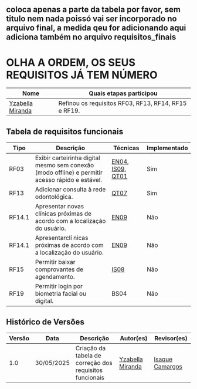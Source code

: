 ## coloca apenas a parte da tabela por favor, sem titulo nem nada poissó vai ser incorporado no arquivo final, a medida qeu for adicionando aqui adiciona também no arquivo requisitos_finais

# OLHA A ORDEM, OS SEUS REQUISITOS JÁ TEM NÚMERO

<div align="center">
    <table>
        <thead>
            <tr>
                <th>Nome</th>
                <th>Quais etapas participou</th>
            </tr>
        </thead>
        <tbody>
            <tr>
                <td><a href="https://github.com/redjsun">Yzabella Miranda</a></td>
                <td>Refinou os requisitos RF03, RF13, RF14, RF15 e RF19.</td>
            </tr>
        </tbody>
    </table>
</div>

## Tabela de requisitos funcionais

| **Tipo**       | **Descrição**                                                                                                                                       | **Técnicas**                                                                                                                                                           | **Implementado** |
|----------------|-----------------------------------------------------------------------------------------------------------------------------------------------------|------------------------------------------------------------------------------------------------------------------------------------------------------------------------|------------------|
| <a id="RF03"></a>RF03     | Exibir carteirinha digital mesmo sem conexão (modo offline) e permitir acesso rápido e estável.                    | [EN04](../elicitacao/tecnicas/entrevista.md#EN04), [IS09](../elicitacao/tecnicas/introspeccao.md#IS09), [QT01](../elicitacao/tecnicas/questionario.md#QT01)              | Sim            |
| <a id="RF13"></a>RF13     | Adicionar consulta à rede odontológica.                                                                            | [QT07](../elicitacao/tecnicas/questionario.md#QT07)                          | Sim              | 
| <a id="RF14.1"></a>RF14.1     | Apresentar novas clínicas próximas de acordo com a localização do usuário.                              | [EN09](../elicitacao/tecnicas/entrevista.md#EN09)                          | Não              |
| <a id="RF14.1"></a>RF14.1     | Apresentarclí nicas próximas de acordo com a localização do usuário.                              | [EN09](../elicitacao/tecnicas/entrevista.md#EN09)                          | Não              | 
| <a id="RF15"></a>RF15     | Permitir baixar comprovantes de agendamento.                                                                       | [IS08](../elicitacao/tecnicas/introspeccao.md#IS08)                          | Não              |                   | Não              |
| <a id="RF19"></a>RF19    | Permitir login por biometria facial ou digital.| BS04   | Não |


## Histórico de Versões

| Versão | Data       | Descrição                                                                                                     | Autor(es)                                                                                                                                           | Revisor(es)                                      |
|--------|------------|---------------------------------------------------------------------------------------------------------------|-----------------------------------------------------------------------------------------------------------------------------------------------------|--------------------------------------------------|
| 1.0    | 30/05/2025 | Criação da tabela de correção dos requisitos funcionais       |  [Yzabella Miranda](https://github.com/redjsun) | [Isaque Camargos](https://github.com/isaqzin)     |